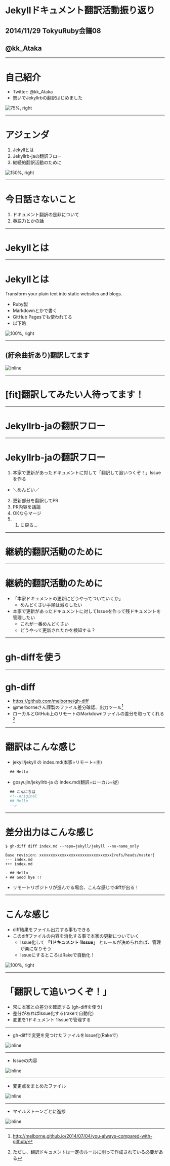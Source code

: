 # Jekyllドキュメント翻訳活動振り返り

## 2014/11/29 TokyuRuby会議08

## @kk_Ataka

---

# 自己紹介

- Twitter: @kk_Ataka 
- 勢いでJekyllrbの翻訳はじめました

![75%, right](https://pbs.twimg.com/profile_images/2222065431/image.png)

---

# アジェンダ

1. Jekyllとは
1. Jekyllrb-jaの翻訳フロー
1. 継続的翻訳活動のために

![150%, right](https://cloud.githubusercontent.com/assets/588166/4730736/87f9c094-599e-11e4-92f0-4081003c6425.png)

---

# 今日話さないこと

1. ドキュメント翻訳の是非について
1. 英語力とかの話

---

# Jekyllとは

---

# Jekyllとは

Transform your plain text into static websites and blogs.

- Ruby製
- Markdownとかで書く
- GitHub Pagesでも使われてる
- 以下略

![100%, right](https://cloud.githubusercontent.com/assets/588166/4730750/cf55fb24-599e-11e4-8384-c194a1755489.png)

---

## (紆余曲折あり)翻訳してます

![inline](https://cloud.githubusercontent.com/assets/588166/4730751/d4008df6-599e-11e4-87bb-f7d033566f7c.png)

---

# [fit]翻訳してみたい人待ってます！

---

# Jekyllrb-jaの翻訳フロー

---

# Jekyllrb-jaの翻訳フロー

1. 本家で更新があったドキュメントに対して「翻訳して追いつくぞ！」Issueを作る
  - ＼めんどい／
2. 更新部分を翻訳してPR
3. PR内容を議論
4. OKならマージ
5. 1. に戻る…

---

# 継続的翻訳活動のために

---

# 継続的翻訳活動のために

- 「本家ドキュメントの更新にどうやってついていくか」
  - めんどくさい手順は減らしたい
- 本家で更新があったドキュメントに対してIssueを作って残ドキュメントを管理したい
  - これが一番めんどくさい
  - どうやって更新されたかを検知する？

---

# gh-diffを使う

---

# gh-diff

- https://github.com/melborne/gh-diff
- @merborneさん謹製のファイル差分確認、出力ツール[^1]
- ローカルとGitHub上のリモートのMarkdownファイルの差分を取ってくれる[^2]

[^1]: http://melborne.github.io/2014/07/04/you-always-compared-with-github/

[^2]: ただし、翻訳ドキュメントは一定のルールに則って作成されている必要がある

---

# 翻訳はこんな感じ

- jekyll/jekyll の index.md(本家=リモート=主)

```html
  ## Hello
```

- gosyujin/jekyllrb-ja の index.md(翻訳=ローカル=従)

```html
  ## こんにちは
  <!--original
  ## Hello
  -->
```

---

# 差分出力はこんな感じ

```
$ gh-diff diff index.md --repo=jekyll/jekyll --no-name_only

Base revision: xxxxxxxxxxxxxxxxxxxxxxxxxxxxxxxx[refs/heads/master]
--- index.md
+++ index.md

- ## Hello
+ ## Good bye !!
```

- リモートリポジトリが進んでる場合、こんな感じでdiffが出る！

---

# こんな感じ

- diff結果をファイル出力する事もできる
- このdiffファイルの内容を消化する事で本家の更新についていく
  - Issue化して **「1ドキュメント 1Issue」** とルールが決められれば、管理が楽になりそう
  - IssueにするところはRakeで自動化！

![100%, right](https://cloud.githubusercontent.com/assets/588166/4730875/b808d9e8-59a1-11e4-8d06-4274171d268e.png)

---

# 「翻訳して追いつくぞ！」

- 常に本家との差分を確認する (gh-diffを使う)
- 差分があればIssue化する(rakeで自動化)
- 変更を1ドキュメント 1Issueで管理する

---

- gh-diffで変更を見つけたファイルをIssue化(Rakeで)

![inline](https://cloud.githubusercontent.com/assets/588166/4730939/e6f5d8ea-59a2-11e4-8a68-0e94f00a18b7.png)

---

- Issueの内容

![inline](https://cloud.githubusercontent.com/assets/588166/4730940/eb440bb0-59a2-11e4-97c8-589d76ce584c.png)

---

- 変更点をまとめたファイル

![inline](https://cloud.githubusercontent.com/assets/588166/4730942/eefc3c50-59a2-11e4-9b3c-1c46a3c17283.png)

---

- マイルストーンごとに進捗

![inline](https://cloud.githubusercontent.com/assets/588166/4730945/f32c3e1a-59a2-11e4-92b7-5ce3797585dd.png)
